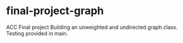 # final-project-graph
ACC Final project
Building an unweighted and undirected graph class. Testing provided in main.
